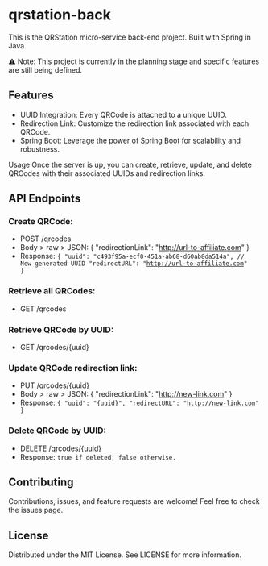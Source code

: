# qrstation-back
This is the QRStation micro-service back-end project. Built with Spring in Java.

⚠️ Note: This project is currently in the planning stage and specific features are still being defined.

## Features
- UUID Integration: Every QRCode is attached to a unique UUID.
- Redirection Link: Customize the redirection link associated with each QRCode.
- Spring Boot: Leverage the power of Spring Boot for scalability and robustness.

Usage
Once the server is up, you can create, retrieve, update, and delete QRCodes with their associated UUIDs and redirection links.

## API Endpoints
### Create QRCode:

- POST /qrcodes
- Body > raw > JSON: { "redirectionLink": "http://url-to-affiliate.com" }
- Response:
<code>{
    "uuid": "c493f95a-ecf0-451a-ab68-d60ab8da514a", // New generated UUID
    "redirectURL": "http://url-to-affiliate.com"
}</code>

### Retrieve all QRCodes:
- GET /qrcodes

### Retrieve QRCode by UUID:
- GET /qrcodes/{uuid}

### Update QRCode redirection link:
- PUT /qrcodes/{uuid}
- Body > raw > JSON: { "redirectionLink": "http://new-link.com" }
- Response:
<code>{
    "uuid": "{uuid}",
    "redirectURL": "http://new-link.com"
}</code>

### Delete QRCode by UUID:
- DELETE /qrcodes/{uuid}
- Response: <code>true if deleted, false otherwise.</code>

## Contributing
Contributions, issues, and feature requests are welcome! Feel free to check the issues page.

## License
Distributed under the MIT License. See LICENSE for more information.
